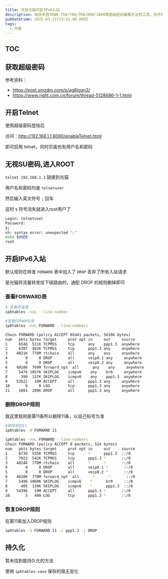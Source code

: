 ```yaml
---
title: 天邑光猫开启IPv6入站
description: 电信天邑TEWA-750/708/768/800/1000等超级密码破解方法和工具，并开启ipv6防火墙转发达成光猫拨号公网访问IPv6
pubDatetime: 2025-03-21T13:41:00.000Z
tags:
  - 光猫
---
```

## TOC

## 获取超级密码

参考资料：

- https://post.smzdm.com/p/ag8lgqn3/
- https://www.right.com.cn/forum/thread-5128686-1-1.html

## 开启Telnet

使用超级密码登陆后

访问：http://192.168.1.1:8080/enableTelnet.html

即可启用 telnet，同时页面也有用户名和密码

## 无视SU密码,进入ROOT

`telnet 192.168.1.1` 链接到光猫

用户名和密码均是 `telnetuser`

然后输入英文符号 `;` 回车

这时 `$` 符号消失就进入root用户了

```bash
Login: telnetuser
Password:
$;
sh: syntax error: unexpected ";"
echo $USER
root
```

## 开启IPv6入站

默认规则在转发 `FORWARD` 表中加入了 `DROP` 丢弃了所有入站请求 

是光猫将流量转发给下级路由的，通配 DROP 的规则删掉即可

### 查看FORWARD表
```bash
# 查看所有表
ip6tables -nvL --line-number

#查看FORWARD表
ip6tables -nvL FORWARD --line-numbers

Chain FORWARD (policy ACCEPT 65441 packets, 5616K bytes)
num   pkts bytes target     prot opt in     out     source               destination
1     6546  521K TCPMSS     tcp      any    ppp1.3  anywhere             anywhere             tcp flags:SYN,RST/SYN TCPMSS clamp to PMTU
2     6387  492K TCPMSS     tcp      ppp1.3 any     anywhere             anywhere             tcp flags:SYN,RST/SYN TCPMSS clamp to PMTU
3    4021K  770M rtchain    all      any    any     anywhere             anywhere
4        0     0 DROP       all      veip0.1 any     anywhere             anywhere
5        0     0 DROP       all      veip0.2 any     anywhere             anywhere
6    4018K  769M forward_npt  all      any    any     anywhere             anywhere
7     5476 1857K SKIPLOG    icmpv6    any    br0     anywhere             anywhere             ipv6-icmp destination-unreachable
8      399  137K SKIPLOG    icmpv6    any    ppp1.3  anywhere             anywhere             ipv6-icmp destination-unreachable
9    53521   19M ACCEPT     all      ppp1.3 any     anywhere             anywhere             ctstate RELATED,ESTABLISHED
10       0     0 LOG        tcp      ppp1.3 any     anywhere             anywhere             tcp flags:FIN,SYN,RST,ACK/SYN limit: avg 6/hour burst 5 LOG level alert prefix "Intrusion -> "
11    1801  209K DROP       all      ppp1.3 any     anywhere             anywhere
```

### 删除DROP规则

我这里规则是第11条所以删除11条，以自己标号为准

```bash
#删除规则11
ip6tables -D FORWARD 11

ip6tables -nvL FORWARD --line-numbers
Chain FORWARD (policy ACCEPT 8 packets, 524 bytes)
num   pkts bytes target     prot opt in     out     source               destination
1     6730  535K TCPMSS     tcp      *      ppp1.3  ::/0                 ::/0                 tcp flags:0x06/0x02 TCPMSS clamp to PMTU
2     7023  542K TCPMSS     tcp      ppp1.3 *       ::/0                 ::/0                 tcp flags:0x06/0x02 TCPMSS clamp to PMTU
3    4024K  770M rtchain    all      *      *       ::/0                 ::/0
4        0     0 DROP       all      veip0.1 *       ::/0                 ::/0
5        0     0 DROP       all      veip0.2 *       ::/0                 ::/0
6    4020K  770M forward_npt  all      *      *       ::/0                 ::/0
7     5496 1860K SKIPLOG    icmpv6    *      br0     ::/0                 ::/0                 ipv6-icmptype 1
8      405  139K SKIPLOG    icmpv6    *      ppp1.3  ::/0                 ::/0                 ipv6-icmptype 1
9    54396   19M ACCEPT     all      ppp1.3 *       ::/0                 ::/0                 ctstate RELATED,ESTABLISHED
10       5   400 LOG        tcp      ppp1.3 *       ::/0                 ::/0                 tcp flags:0x17/0x02 limit: avg 6/hour 

```

### 恢复DROP规则

在第11条加入DROP规则

```bash
ip6tables -I FORWARD 11 -i ppp1.3 -j DROP
```

## 持久化

暂未找到能持久化的方法

使用 `ip6tables-save` 保存的值无变化
